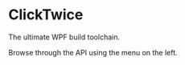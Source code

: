 # ClickTwice

The ultimate WPF build toolchain.

Browse through the API using the menu on the left.

